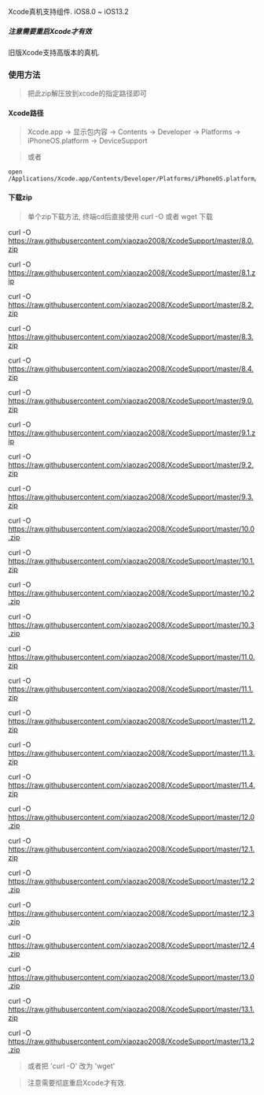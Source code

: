 Xcode真机支持组件. iOS8.0 ~ iOS13.2

##### 注意需要重启Xcode才有效

旧版Xcode支持高版本的真机.


### 使用方法

> 把此zip解压放到xcode的指定路径即可

#### Xcode路径

> Xcode.app -> 显示包内容 -> Contents -> Developer -> Platforms -> iPhoneOS.platform -> DeviceSupport

> 或者

	open /Applications/Xcode.app/Contents/Developer/Platforms/iPhoneOS.platform/DeviceSupport 



#### 下载zip

> 单个zip下载方法, 终端cd后直接使用 curl -O 或者 wget 下载


curl -O https://raw.githubusercontent.com/xiaozao2008/XcodeSupport/master/8.0.zip

curl -O https://raw.githubusercontent.com/xiaozao2008/XcodeSupport/master/8.1.zip

curl -O https://raw.githubusercontent.com/xiaozao2008/XcodeSupport/master/8.2.zip

curl -O https://raw.githubusercontent.com/xiaozao2008/XcodeSupport/master/8.3.zip

curl -O https://raw.githubusercontent.com/xiaozao2008/XcodeSupport/master/8.4.zip

curl -O https://raw.githubusercontent.com/xiaozao2008/XcodeSupport/master/9.0.zip

curl -O https://raw.githubusercontent.com/xiaozao2008/XcodeSupport/master/9.1.zip

curl -O https://raw.githubusercontent.com/xiaozao2008/XcodeSupport/master/9.2.zip

curl -O https://raw.githubusercontent.com/xiaozao2008/XcodeSupport/master/9.3.zip

curl -O https://raw.githubusercontent.com/xiaozao2008/XcodeSupport/master/10.0.zip

curl -O https://raw.githubusercontent.com/xiaozao2008/XcodeSupport/master/10.1.zip

curl -O https://raw.githubusercontent.com/xiaozao2008/XcodeSupport/master/10.2.zip

curl -O https://raw.githubusercontent.com/xiaozao2008/XcodeSupport/master/10.3.zip

curl -O https://raw.githubusercontent.com/xiaozao2008/XcodeSupport/master/11.0.zip

curl -O https://raw.githubusercontent.com/xiaozao2008/XcodeSupport/master/11.1.zip

curl -O https://raw.githubusercontent.com/xiaozao2008/XcodeSupport/master/11.2.zip

curl -O https://raw.githubusercontent.com/xiaozao2008/XcodeSupport/master/11.3.zip

curl -O https://raw.githubusercontent.com/xiaozao2008/XcodeSupport/master/11.4.zip

curl -O https://raw.githubusercontent.com/xiaozao2008/XcodeSupport/master/12.0.zip

curl -O https://raw.githubusercontent.com/xiaozao2008/XcodeSupport/master/12.1.zip

curl -O https://raw.githubusercontent.com/xiaozao2008/XcodeSupport/master/12.2.zip

curl -O https://raw.githubusercontent.com/xiaozao2008/XcodeSupport/master/12.3.zip

curl -O https://raw.githubusercontent.com/xiaozao2008/XcodeSupport/master/12.4.zip

curl -O https://raw.githubusercontent.com/xiaozao2008/XcodeSupport/master/13.0.zip

curl -O https://raw.githubusercontent.com/xiaozao2008/XcodeSupport/master/13.1.zip

curl -O https://raw.githubusercontent.com/xiaozao2008/XcodeSupport/master/13.2.zip
	
	
> 或者把 'curl -O' 改为 'wget'

> 注意需要彻底重启Xcode才有效.
